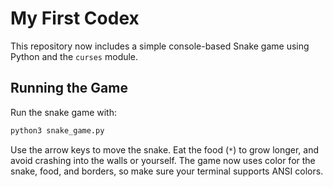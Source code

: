 # My First Codex

This repository now includes a simple console-based Snake game using Python and the `curses` module.

## Running the Game

Run the snake game with:

```bash
python3 snake_game.py
```

Use the arrow keys to move the snake. Eat the food (`*`) to grow longer, and avoid crashing into the walls or yourself.
The game now uses color for the snake, food, and borders, so make sure your terminal supports ANSI colors.

